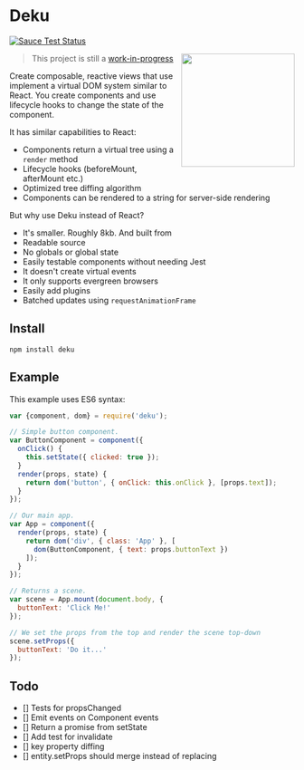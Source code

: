 # Deku

[![Sauce Test Status](https://saucelabs.com/browser-matrix/deku.svg)](https://saucelabs.com/u/deku)

<img  width="200" align="right" src="http://img4.wikia.nocookie.net/__cb20091220220017/zelda/images/e/ee/Deku_Stick.png" />

> This project is still a [work-in-progress](https://github.com/segmentio/deku/issues/3)

Create composable, reactive views that use implement a virtual DOM system similar to React. You create components and use lifecycle hooks to change the state of the component.

It has similar capabilities to React:

* Components return a virtual tree using a `render` method
* Lifecycle hooks (beforeMount, afterMount etc.)
* Optimized tree diffing algorithm
* Components can be rendered to a string for server-side rendering

But why use Deku instead of React?

* It's smaller. Roughly 8kb. And built from
* Readable source
* No globals or global state
* Easily testable components without needing Jest
* It doesn't create virtual events
* It only supports evergreen browsers
* Easily add plugins
* Batched updates using `requestAnimationFrame`

## Install

```
npm install deku
```

## Example

This example uses ES6 syntax:

```js
var {component, dom} = require('deku');

// Simple button component.
var ButtonComponent = component({
  onClick() {
    this.setState({ clicked: true });
  }
  render(props, state) {
    return dom('button', { onClick: this.onClick }, [props.text]);
  }
});

// Our main app.
var App = component({
  render(props, state) {
    return dom('div', { class: 'App' }, [
      dom(ButtonComponent, { text: props.buttonText })
    ]);
  }
});

// Returns a scene.
var scene = App.mount(document.body, {
  buttonText: 'Click Me!'
});

// We set the props from the top and render the scene top-down
scene.setProps({
  buttonText: 'Do it...'
});
```

## Todo

- [] Tests for propsChanged
- [] Emit events on Component events
- [] Return a promise from setState
- [] Add test for invalidate
- [] key property diffing
- [] entity.setProps should merge instead of replacing
